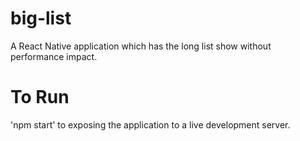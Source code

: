 # big-list
A React Native application which has the long list show without performance impact. 

# To Run
'npm start' to exposing the application to a live development server.
